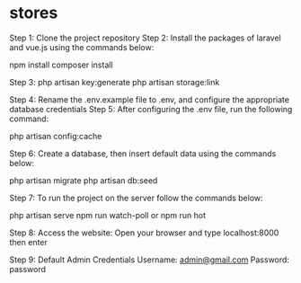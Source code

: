 # stores

Step 1: Clone the project repository
Step 2:  Install the packages of laravel and vue.js using the commands below:

npm install
composer install

Step 3: 
php artisan key:generate
php artisan storage:link

Step 4: Rename the .env.example file to .env, and configure the appropriate database credentials
Step 5: After configuring the .env file, run the following command:

php artisan config:cache

Step 6: Create a database, then insert default data using the commands below:

php artisan migrate
php artisan db:seed

Step 7: To run the project on the server follow the commands below:

php artisan serve
npm run watch-poll or npm run hot

Step 8: Access the website:
Open your browser and type localhost:8000 then enter

Step 9: Default Admin Credentials
Username: admin@gmail.com
Password: password
